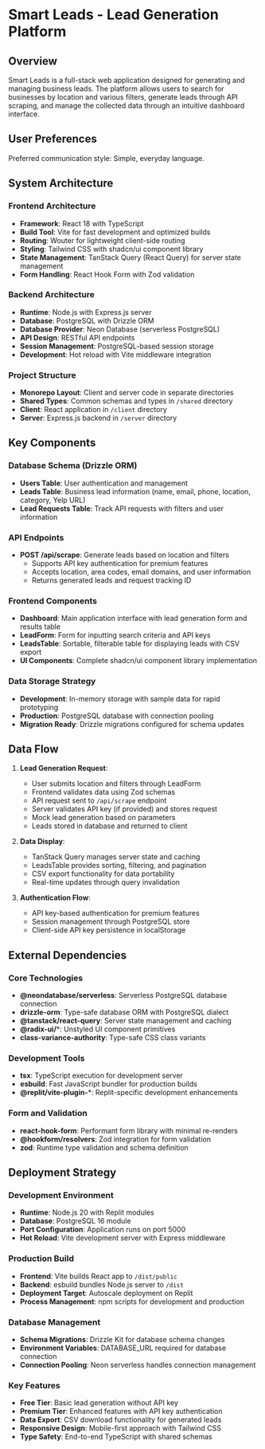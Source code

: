 # Smart Leads - Lead Generation Platform

## Overview

Smart Leads is a full-stack web application designed for generating and managing business leads. The platform allows users to search for businesses by location and various filters, generate leads through API scraping, and manage the collected data through an intuitive dashboard interface.

## User Preferences

Preferred communication style: Simple, everyday language.

## System Architecture

### Frontend Architecture
- **Framework**: React 18 with TypeScript
- **Build Tool**: Vite for fast development and optimized builds
- **Routing**: Wouter for lightweight client-side routing
- **Styling**: Tailwind CSS with shadcn/ui component library
- **State Management**: TanStack Query (React Query) for server state management
- **Form Handling**: React Hook Form with Zod validation

### Backend Architecture
- **Runtime**: Node.js with Express.js server
- **Database**: PostgreSQL with Drizzle ORM
- **Database Provider**: Neon Database (serverless PostgreSQL)
- **API Design**: RESTful API endpoints
- **Session Management**: PostgreSQL-based session storage
- **Development**: Hot reload with Vite middleware integration

### Project Structure
- **Monorepo Layout**: Client and server code in separate directories
- **Shared Types**: Common schemas and types in `/shared` directory
- **Client**: React application in `/client` directory
- **Server**: Express.js backend in `/server` directory

## Key Components

### Database Schema (Drizzle ORM)
- **Users Table**: User authentication and management
- **Leads Table**: Business lead information (name, email, phone, location, category, Yelp URL)
- **Lead Requests Table**: Track API requests with filters and user information

### API Endpoints
- **POST /api/scrape**: Generate leads based on location and filters
  - Supports API key authentication for premium features
  - Accepts location, area codes, email domains, and user information
  - Returns generated leads and request tracking ID

### Frontend Components
- **Dashboard**: Main application interface with lead generation form and results table
- **LeadForm**: Form for inputting search criteria and API keys
- **LeadsTable**: Sortable, filterable table for displaying leads with CSV export
- **UI Components**: Complete shadcn/ui component library implementation

### Data Storage Strategy
- **Development**: In-memory storage with sample data for rapid prototyping
- **Production**: PostgreSQL database with connection pooling
- **Migration Ready**: Drizzle migrations configured for schema updates

## Data Flow

1. **Lead Generation Request**:
   - User submits location and filters through LeadForm
   - Frontend validates data using Zod schemas
   - API request sent to `/api/scrape` endpoint
   - Server validates API key (if provided) and stores request
   - Mock lead generation based on parameters
   - Leads stored in database and returned to client

2. **Data Display**:
   - TanStack Query manages server state and caching
   - LeadsTable provides sorting, filtering, and pagination
   - CSV export functionality for data portability
   - Real-time updates through query invalidation

3. **Authentication Flow**:
   - API key-based authentication for premium features
   - Session management through PostgreSQL store
   - Client-side API key persistence in localStorage

## External Dependencies

### Core Technologies
- **@neondatabase/serverless**: Serverless PostgreSQL database connection
- **drizzle-orm**: Type-safe database ORM with PostgreSQL dialect
- **@tanstack/react-query**: Server state management and caching
- **@radix-ui/***: Unstyled UI component primitives
- **class-variance-authority**: Type-safe CSS class variants

### Development Tools
- **tsx**: TypeScript execution for development server
- **esbuild**: Fast JavaScript bundler for production builds
- **@replit/vite-plugin-***: Replit-specific development enhancements

### Form and Validation
- **react-hook-form**: Performant form library with minimal re-renders
- **@hookform/resolvers**: Zod integration for form validation
- **zod**: Runtime type validation and schema definition

## Deployment Strategy

### Development Environment
- **Runtime**: Node.js 20 with Replit modules
- **Database**: PostgreSQL 16 module
- **Port Configuration**: Application runs on port 5000
- **Hot Reload**: Vite development server with Express middleware

### Production Build
- **Frontend**: Vite builds React app to `/dist/public`
- **Backend**: esbuild bundles Node.js server to `/dist`
- **Deployment Target**: Autoscale deployment on Replit
- **Process Management**: npm scripts for development and production

### Database Management
- **Schema Migrations**: Drizzle Kit for database schema changes
- **Environment Variables**: DATABASE_URL required for database connection
- **Connection Pooling**: Neon serverless handles connection management

### Key Features
- **Free Tier**: Basic lead generation without API key
- **Premium Tier**: Enhanced features with API key authentication
- **Data Export**: CSV download functionality for generated leads
- **Responsive Design**: Mobile-first approach with Tailwind CSS
- **Type Safety**: End-to-end TypeScript with shared schemas